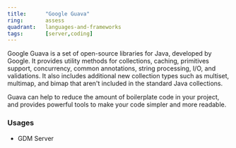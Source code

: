 ```yaml
---
title:      "Google Guava"
ring:       assess
quadrant:   languages-and-frameworks
tags:       [server,coding]
---
```


Google Guava is a set of open-source libraries for Java, developed by Google. It provides utility methods for collections, caching, primitives support, concurrency, common annotations, string processing, I/O, and validations. It also includes additional new collection types such as multiset, multimap, and bimap that aren't included in the standard Java collections.

Guava can help to reduce the amount of boilerplate code in your project, and provides powerful tools to make your code simpler and more readable.

### Usages
* GDM Server